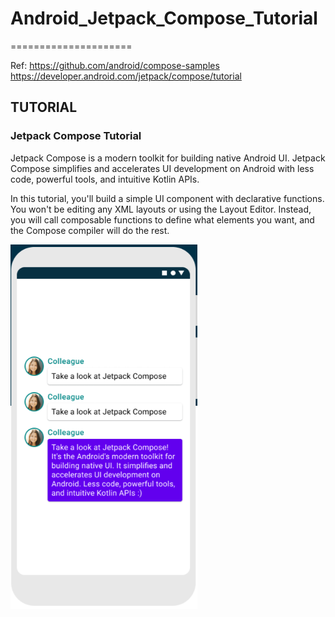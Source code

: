 # Android_Jetpack_Compose_Tutorial
=====================

Ref: 
<https://github.com/android/compose-samples>
<https://developer.android.com/jetpack/compose/tutorial>

## TUTORIAL
### Jetpack Compose Tutorial

Jetpack Compose is a modern toolkit for building native Android UI. Jetpack Compose simplifies and accelerates UI development on Android with less code, powerful tools, and intuitive Kotlin APIs.

In this tutorial, you'll build a simple UI component with declarative functions. You won't be editing any XML layouts or using the Layout Editor. Instead, you will call composable functions to define what elements you want, and the Compose compiler will do the rest.

![](README/demo.png)